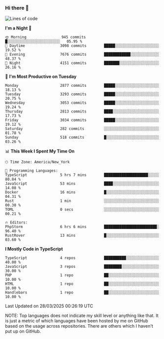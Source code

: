 ### Hi there 👋

<!--
**LynxJinxxy/LynxJinxxy** is a ✨ _special_ ✨ repository because its `README.md` (this file) appears on your GitHub profile.

Here are some ideas to get you started:

- 🔭 I’m currently working on ...
- 🌱 I’m currently learning ...
- 👯 I’m looking to collaborate on ...
- 🤔 I’m looking for help with ...
- 💬 Ask me about ...
- 📫 How to reach me: ...
- 😄 Pronouns: ...
- ⚡ Fun fact: ...
-->

<!--START_SECTION:waka-->
![Lines of code](https://img.shields.io/badge/From%20Hello%20World%20I%27ve%20Written-24.7%20million%20lines%20of%20code-blue)

**I'm a Night 🦉** 

```text
🌞 Morning                945 commits         █░░░░░░░░░░░░░░░░░░░░░░░░   05.95 % 
🌆 Daytime                3098 commits        █████░░░░░░░░░░░░░░░░░░░░   19.52 % 
🌃 Evening                7676 commits        ████████████░░░░░░░░░░░░░   48.37 % 
🌙 Night                  4151 commits        ███████░░░░░░░░░░░░░░░░░░   26.16 % 
```
📅 **I'm Most Productive on Tuesday** 

```text
Monday                   2877 commits        █████░░░░░░░░░░░░░░░░░░░░   18.13 % 
Tuesday                  3293 commits        █████░░░░░░░░░░░░░░░░░░░░   20.75 % 
Wednesday                3053 commits        █████░░░░░░░░░░░░░░░░░░░░   19.24 % 
Thursday                 2813 commits        ████░░░░░░░░░░░░░░░░░░░░░   17.73 % 
Friday                   3034 commits        █████░░░░░░░░░░░░░░░░░░░░   19.12 % 
Saturday                 282 commits         ░░░░░░░░░░░░░░░░░░░░░░░░░   01.78 % 
Sunday                   518 commits         █░░░░░░░░░░░░░░░░░░░░░░░░   03.26 % 
```


📊 **This Week I Spent My Time On** 

```text
🕑︎ Time Zone: America/New_York

💬 Programming Languages: 
TypeScript               5 hrs 7 mins        ████████████████████░░░░░   80.84 % 
JavaScript               53 mins             ████░░░░░░░░░░░░░░░░░░░░░   14.08 % 
Docker                   16 mins             █░░░░░░░░░░░░░░░░░░░░░░░░   04.31 % 
Rust                     1 min               ░░░░░░░░░░░░░░░░░░░░░░░░░   00.38 % 
TOML                     0 secs              ░░░░░░░░░░░░░░░░░░░░░░░░░   00.21 % 

🔥 Editors: 
PhpStorm                 6 hrs 6 mins        ████████████████████████░   96.40 % 
RustRover                13 mins             █░░░░░░░░░░░░░░░░░░░░░░░░   03.60 % 
```

**I Mostly Code in TypeScript** 

```text
TypeScript               4 repos             ██████████░░░░░░░░░░░░░░░   40.00 % 
JavaScript               3 repos             ████████░░░░░░░░░░░░░░░░░   30.00 % 
PHP                      1 repo              ██░░░░░░░░░░░░░░░░░░░░░░░   10.00 % 
HTML                     1 repo              ██░░░░░░░░░░░░░░░░░░░░░░░   10.00 % 
Handlebars               1 repo              ██░░░░░░░░░░░░░░░░░░░░░░░   10.00 % 
```




 Last Updated on 28/03/2025 00:26:19 UTC
<!--END_SECTION:waka-->
NOTE: Top languages does not indicate my skill level or anything like that. It is just a metric of which languages have been hosted by me on GitHub based on the usage across repositories. There are others which I haven't put up on GitHub.
